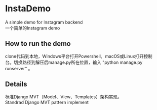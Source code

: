 # InstaDemo
A simple demo for Instagram backend  
一个简单的Instagram demo

## How to run the demo
clone代码到本地，Windows平台打开Powershell，macOS或Linux打开控制台。切换路径到解压后manage.py所在位置，输入 "python manage.py runserver" 。

## Details
标准Django MVT（Model、View、Templates）架构实现。  
Standrad Django MVT pattern implement
